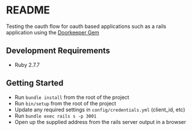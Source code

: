 # README

Testing the oauth flow for oauth based applications such as a rails
application using the [Doorkeeper Gem](https://github.com/doorkeeper-gem/doorkeeper)

## Development Requirements
- Ruby 2.7.7

## Getting Started
- Run `bundle install` from the root of the project
- Run `bin/setup` from the root of the project
- Update any required settings in `config/credentials.yml` (client_id, etc)
- Run `bundle exec rails s -p 3001`
- Open up the supplied address from the rails server output in a browser

